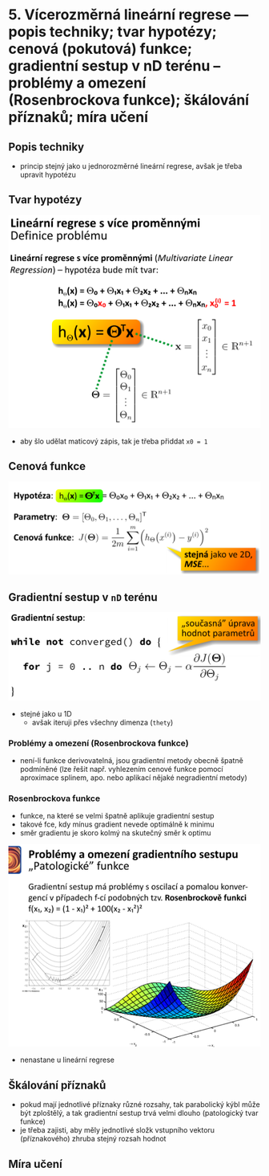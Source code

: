 # 5. Vı́cerozměrná lineárnı́ regrese — popis techniky; tvar hypotézy; cenová (pokutová) funkce; gradientnı́ sestup v nD terénu – problémy a omezenı́ (Rosenbrockova funkce); škálovánı́ přı́znaků; mı́ra učenı́

## Popis techniky
- princip stejný jako u jednorozměrné lineární regrese, avšak je třeba upravit hypotézu

## Tvar hypotézy
![](res/hypothesis.png)

- aby šlo udělat maticový zápis, tak je třeba přiddat `x0 = 1`

## Cenová funkce
![](res/cost-function.png)

## Gradientní sestup v `nD` terénu
![](res/gradient-descent.png)

- stejné jako u 1D
    - avšak iteruji přes všechny dimenza (`thety`)
    

### Problémy a omezení (Rosenbrockova funkce)
- není-li funkce derivovatelná, jsou gradientní metody obecně špatně podmíněné (lze řešit např. vyhlezením cenové funkce pomocí aproximace splinem, apo. nebo aplikací nějaké negradientní metody)
### Rosenbrockova funkce
- funkce, na které se velmi špatně aplikuje gradientní sestup
- takové fce, kdy mínus gradient nevede optimálně k minimu
- směr gradientu je skoro kolmý na skutečný směr k optimu

![](res/rosenbrock.png)

- nenastane u lineární regrese

## Škálování příznaků
- pokud mají jednotlivé příznaky různé rozsahy, tak parabolický kýbl může být zploštělý, a tak gradientní sestup trvá velmi dlouho (patologický tvar funkce)
- je třeba zajisti, aby měly jednotlivé složk vstupního vektoru (příznakového) zhruba stejný rozsah hodnot


## Míra učení

